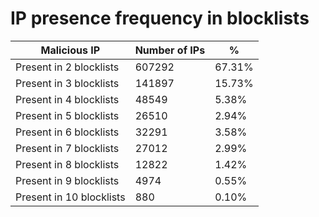 # IP presence frequency in blocklists
| Malicious IP | Number of IPs | % |
|----|----|----|
| Present in 2 blocklists | 607292 | 67.31% |
| Present in 3 blocklists | 141897 | 15.73% |
| Present in 4 blocklists | 48549 | 5.38% |
| Present in 5 blocklists | 26510 | 2.94% |
| Present in 6 blocklists | 32291 | 3.58% |
| Present in 7 blocklists | 27012 | 2.99% |
| Present in 8 blocklists | 12822 | 1.42% |
| Present in 9 blocklists | 4974 | 0.55% |
| Present in 10 blocklists | 880 | 0.10% |
